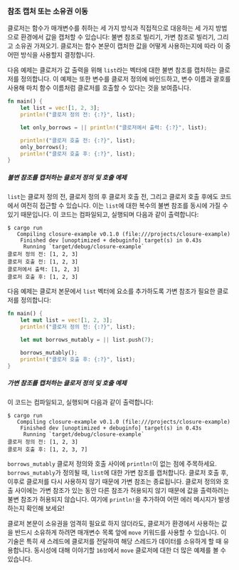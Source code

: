 ### 참조 캡처 또는 소유권 이동

클로저는 함수가 매개변수를 취하는 세 가지 방식과 직접적으로 대응하는 세 가지 방법으로 환경에서 값을 캡처할 수 있습니다: 불변 참조로 빌리기, 가변 참조로 빌리기, 그리고 소유권 가져오기. 클로저는 함수 본문이 캡처한 값을 어떻게 사용하는지에 따라 이 중 어떤 방식을 사용할지 결정합니다.

다음 예제는 클로저가 값 출력을 위해 `list`라는 벡터에 대한 불변 참조를 캡처하는 클로저를 정의합니다. 이 예제는 또한 변수를 클로저 정의에 바인드하고, 변수 이름과 괄호를 사용해 마치 함수 이름처럼 클로저를 호출할 수 있다는 것을 보여줍니다.

```rust
fn main() {
    let list = vec![1, 2, 3];
    println!("클로저 정의 전: {:?}", list);

    let only_borrows = || println!("클로저에서 출력: {:?}", list);

    println!("클로저 호출 전: {:?}", list);
    only_borrows();
    println!("클로저 호출 후: {:?}", list);
}
```

##### 불변 참조를 캡처하는 클로저 정의 및 호출 예제

`list`는 클로저 정의 전, 클로저 정의 후 클로저 호출 전, 그리고 클로저 호출 후에도 코드에서 여전히 접근할 수 있습니다. 이는 `list`에 대한 복수의 불변 참조를 동시에 가질 수 있기 때문입니다. 이 코드는 컴파일되고, 실행되며 다음과 같이 출력합니다:

```console
$ cargo run
   Compiling closure-example v0.1.0 (file:///projects/closure-example)
    Finished dev [unoptimized + debuginfo] target(s) in 0.43s
     Running `target/debug/closure-example`
클로저 정의 전: [1, 2, 3]
클로저 호출 전: [1, 2, 3]
클로저에서 출력: [1, 2, 3]
클로저 호출 후: [1, 2, 3]
```

다음 예제는 클로저 본문에서 `list` 벡터에 요소를 추가하도록 가변 참조가 필요한 클로저를 정의합니다:

```rust
fn main() {
    let mut list = vec![1, 2, 3];
    println!("클로저 정의 전: {:?}", list);

    let mut borrows_mutably = || list.push(7);

    borrows_mutably();
    println!("클로저 호출 후: {:?}", list);
}
```

##### 가변 참조를 캡처하는 클로저 정의 및 호출 예제

이 코드는 컴파일되고, 실행되며 다음과 같이 출력합니다:

```console
$ cargo run
   Compiling closure-example v0.1.0 (file:///projects/closure-example)
    Finished dev [unoptimized + debuginfo] target(s) in 0.43s
     Running `target/debug/closure-example`
클로저 정의 전: [1, 2, 3]
클로저 호출 후: [1, 2, 3, 7]
```

`borrows_mutably` 클로저 정의와 호출 사이에 `println!`이 없는 점에 주목하세요. `borrows_mutably`가 정의될 때, `list`에 대한 가변 참조를 캡처합니다. 클로저 호출 후, 이후로 클로저를 다시 사용하지 않기 때문에 가변 참조는 종료됩니다. 클로저 정의와 호출 사이에는 가변 참조가 있는 동안 다른 참조가 허용되지 않기 때문에 값을 출력하려는 불변 참조가 허용되지 않습니다. 여기에 `println!`을 추가하여 어떤 에러 메시지가 발생하는지 확인해 보세요!

클로저 본문이 소유권을 엄격히 필요로 하지 않더라도, 클로저가 환경에서 사용하는 값을 반드시 소유하게 하려면 매개변수 목록 앞에 `move` 키워드를 사용할 수 있습니다. 이 기술은 특히 새 스레드에 클로저를 전달하여 해당 스레드가 데이터를 소유하게 할 때 유용합니다. 동시성에 대해 이야기할 `16장`에서 `move` 클로저에 대한 더 많은 예제를 볼 수 있습니다.